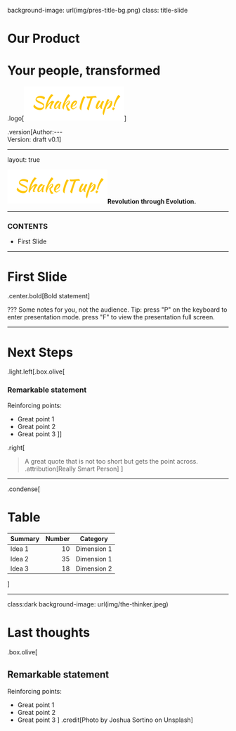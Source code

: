background-image: url(img/pres-title-bg.png)
class: title-slide

# Our Product
# Your people, transformed

.logo[<img src="img/logo.png"/>]

.version[Author:---<br>Version: draft v0.1]

---
layout: true
<div id="footer-content"><div id="footer-bar"></div><p><img id="tagline-logo" src="img/logo.png"/><span id="tagline"><strong>Revolution through Evolution.</strong></span></p></div>

---


### CONTENTS

* First Slide

---

# First Slide

.center.bold[Bold statement]

???
Some notes for you, not the audience.
Tip: press "P" on the keyboard to enter presentation mode.
press "F" to view the presentation full screen.

---

# Next Steps

.light.left[.box.olive[
### Remarkable statement
Reinforcing points:
* Great point 1
* Great point 2
* Great point 3
]]

.right[
> A great quote that is not too short but gets the point across. <br>.attribution[Really Smart Person]
]

---

.condense[
# Table
|Summary |Number |Category |
|:----|----:|:----:|
|Idea 1 |10 | Dimension 1 |
|Idea 2 |35 | Dimension 1 |
|Idea 3 |18 | Dimension 2|
]

---

class:dark
background-image: url(img/the-thinker.jpeg)
# Last thoughts
.box.olive[
## Remarkable statement
Reinforcing points:
* Great point 1
* Great point 2
* Great point 3
]
.credit[Photo by Joshua Sortino on Unsplash]